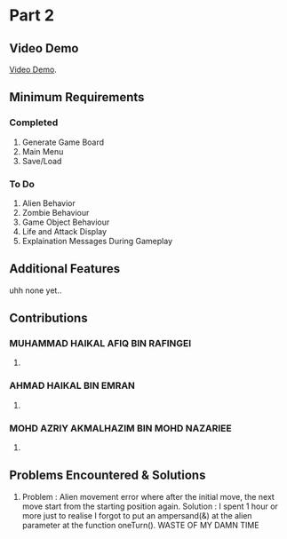 # Part 2

## Video Demo

[Video Demo](https://youtu.be/gNlyIeWqJGU).


## Minimum Requirements

### Completed

1. Generate Game Board
2. Main Menu
3. Save/Load

### To Do

1. Alien Behavior
2. Zombie Behaviour
3. Game Object Behaviour
4. Life and Attack Display
5. Explaination Messages During Gameplay


## Additional Features

uhh none yet..

## Contributions

### MUHAMMAD HAIKAL AFIQ BIN RAFINGEI

1. 

### AHMAD HAIKAL BIN EMRAN

1. 

### MOHD AZRIY AKMALHAZIM BIN MOHD NAZARIEE

1. 


## Problems Encountered & Solutions

1. Problem  : Alien movement error where after the initial move, the next move start from the starting position again.
   Solution : I spent 1 hour or more just to realise I forgot to put an ampersand(&) at the alien parameter at the function oneTurn(). WASTE OF MY DAMN TIME
